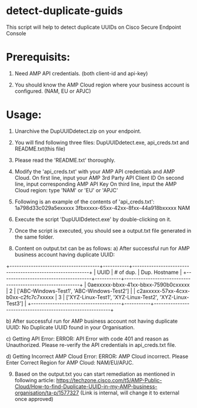 # detect-duplicate-guids
This script will help to detect duplicate UUIDs on Cisco Secure Endpoint Console

Prerequisits:
=============
1) Need AMP API credentials. (both client-id and api-key)

2) You should know the AMP Cloud region where your business account is configured. (NAM, EU or APJC)


Usage:
======
1) Unarchive the DupUUIDdetect.zip on your endpoint.

2) You will find following three files: 
DupUUIDdetect.exe, 
api_creds.txt and 
README.txt(this file)

3) Please read the 'README.txt' thoroughly.

4) Modify the 'api_creds.txt' with your AMP API credentials and AMP Cloud.
On first line, input your AMP 3rd Party API Client ID
On second line, input corresponding AMP API Key
On third line, input the AMP Cloud region: type 'NAM' or 'EU' or 'APJC'

5) Following is an example of the contents of 'api_creds.txt':
1a798d33c029a5exxxxx
3fbxxxxx-65xx-42xx-8fxx-44a918bxxxxx
NAM

6) Execute the script 'DupUUIDdetect.exe' by double-clicking on it.

7) Once the script is executed, you should see a output.txt file generated in the same folder.

8) Content on output.txt can be as follows:
a) After successful run for AMP business account having duplicate UUID:

+--------------------------------------+-----------+-----------------------------------------------------------+
|                 UUID                 | # of dup. |                       Dup. Hostname                       |
+--------------------------------------+-----------+-----------------------------------------------------------+
| 0aexxxxx-bbxx-41xx-bbxx-7590b0cxxxxx |     2     | ['ABC-Windows-Test1', 'ABC-Windows-Test2']                |
| c2axxxxx-57xx-4cxx-b0xx-c2fc7c7xxxxx |     3     | ['XYZ-Linux-Test1', 'XYZ-Linux-Test2', 'XYZ-Linux-Test3'] |
+--------------------------------------+-----------+-----------------------------------------------------------+

b) After successful run for AMP business account not having duplicate UUID:
No Duplicate UUID found in your Organisation.

c) Getting API Error:
ERROR: API Error with code 401 and reason as Unauthorized. Please re-verify the API credentials in api_creds.txt file.

d) Getting Incorrect AMP Cloud Error:
ERROR: AMP Cloud incorrect. Please Enter Correct Region for AMP Cloud: NAM/EU/APJC.

9) Based on the output.txt you can start remediation as mentioned in following article:
https://techzone.cisco.com/t5/AMP-Public-Cloud/How-to-find-Duplicate-UUID-in-my-AMP-business-organisation/ta-p/1577327
(Link is internal, will change it to external once approved)

